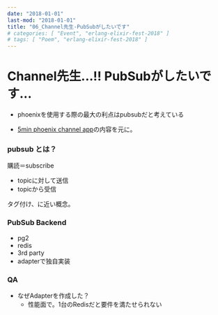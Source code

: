 ```yaml
---
date: "2018-01-01"
last-mod: "2018-01-01"
title: "06_Channel先生-PubSubがしたいです"
# categories: [ "Event", "erlang-elixir-fest-2018" ]
# tags: [ "Poem", "erlang-elixir-fest-2018" ]
---
```


# Channel先生...!! PubSubがしたいです...

- phoenixを使用する際の最大の利点はpubsubだと考えている

- [5min phoenix channel app](https://github.com/chrismccord/phoenix_chat_example)の内容を元に。



### pubsub とは？

購読＝subscribe

- topicに対して送信
- topicから受信

タグ付け、に近い概念。



### PubSub Backend

- pg2
- redis
- 3rd party
- adapterで独自実装



### QA

- なぜAdapterを作成した？
  - 性能面で。1台のRedisだと要件を満たせられない
